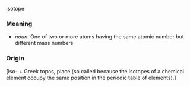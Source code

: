 isotope
### Meaning
+ _noun_: One of two or more atoms having the same atomic number but different mass numbers

### Origin

[iso- + Greek topos, place (so called because the isotopes of a chemical element occupy the same position in the periodic table of elements).]
